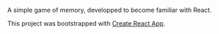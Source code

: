 A simple game of memory, developped to become familiar with React. 

This project was bootstrapped with [Create React App](https://github.com/facebookincubator/create-react-app).
